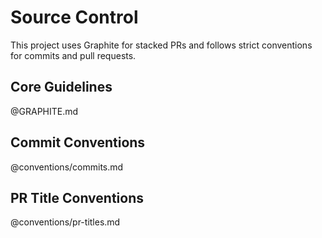 # Source Control

This project uses Graphite for stacked PRs and follows strict conventions for commits and pull requests.

## Core Guidelines

@GRAPHITE.md

## Commit Conventions

@conventions/commits.md

## PR Title Conventions

@conventions/pr-titles.md
